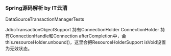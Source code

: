 ### Spring源码解析 by IT云清 
DataSourceTransactionManagerTests


JdbcTransactionObjectSupport 持有ConnectionHolder
ConnectionHolder 持有ConnectionHandle和Connection
afterCompletion中，会this.resourceHolder.unbound()，这里会把ResourceHolderSupport isVoid设置为无效状态。

